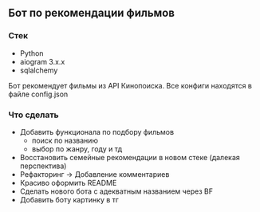 ## Бот по рекомендации фильмов

### Стек
- Python
- aiogram 3.x.x
- sqlalchemy

Бот рекомендует фильмы из API Кинопоиска. Все конфиги находятся в файле config.json

### Что сделать
- Добавить функционала по подбору фильмов
  - поиск по названию
  - выбор по жанру, году и тд
- Восстановить семейные рекомендации в новом стеке (далекая перспектива)
- Рефакторинг -> Добавление комментариев
- Красиво оформить README
- Сделать нового бота с адекватным названием через BF
- Добавить боту картинку в тг